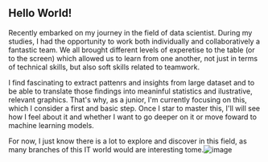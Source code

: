 ## Hello World!

Recently embarked on my journey in the field of data scientist. During my studies, I had the opportunity to work both individually and collaboratively a fantastic team. We all brought different levels of experetise to the table (or to the screen) which allowed us to learn from one another, not just in terms of technical skills, but also soft skills related to teamwork.

I find fascinating to extract pattenrs and insights from large dataset and to be able to translate those findings into meaninful statistics and ilustrative, relevant graphics. That's why, as a junior, I'm currently focusing on this, which I consider a first and basic step. Once I star to master this, I'll will see how I feel about it and whether I want to go deeper on it or move foward to machine learning models.

For now, I just know there is a lot to explore and discover in this field, as many branches of this IT world would are interesting tome.![image](https://github.com/user-attachments/assets/dc91a2ee-1edc-454d-b2a4-68cacc7fb81f)

<!--
**EvaTega/EvaTega** is a ✨ _special_ ✨ repository because its `README.md` (this file) appears on your GitHub profile.

Here are some ideas to get you started:

- 🔭 I’m currently working on ...
- 🌱 I’m currently learning ...
- 👯 I’m looking to collaborate on ...
- 🤔 I’m looking for help with ...
- 💬 Ask me about ...
- 📫 How to reach me: ...
- 😄 Pronouns: ...
- ⚡ Fun fact: ...
-->
